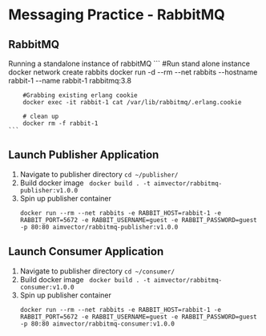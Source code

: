# Messaging Practice - RabbitMQ 

## RabbitMQ

Running a standalone instance of rabbitMQ
    ```
        #Run stand alone instance 
        docker network create rabbits
        docker run -d --rm --net rabbits --hostname rabbit-1 --name rabbit-1 rabbitmq:3.8

        #Grabbing existing erlang cookie 
        docker exec -it rabbit-1 cat /var/lib/rabbitmq/.erlang.cookie

        # clean up
        docker rm -f rabbit-1
    ```

## Launch Publisher Application

1. Navigate to publisher directory 
    ` cd ~/publisher/ `
2. Build docker image 
    ` docker build . -t aimvector/rabbitmq-publisher:v1.0.0`
3. Spin up publisher container 
    ```
    docker run --rm --net rabbits -e RABBIT_HOST=rabbit-1 -e RABBIT_PORT=5672 -e RABBIT_USERNAME=guest -e RABBIT_PASSWORD=guest -p 80:80 aimvector/rabbitmq-publisher:v1.0.0 
    ```
## Launch Consumer Application
1. Navigate to publisher directory 
    ` cd ~/consumer/ `
2. Build docker image 
    ` docker build . -t aimvector/rabbitmq-consumer:v1.0.0`
3. Spin up publisher container 
    ```
    docker run --rm --net rabbits -e RABBIT_HOST=rabbit-1 -e RABBIT_PORT=5672 -e RABBIT_USERNAME=guest -e RABBIT_PASSWORD=guest -p 80:80 aimvector/rabbitmq-consumer:v1.0.0 
    ```
